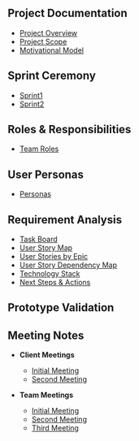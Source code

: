## Project Documentation  

- [Project Overview](Project-Overview)  
- [Project Scope](Project-Scope)  
- [Motivational Model](Motivational-Model)  

## Sprint Ceremony

- [Sprint1](Sprint1)
- [Sprint2](Sprint2)


## Roles & Responsibilities  
- [Team Roles](Team-Roles)  

## User Personas 
- [Personas](Personas)

## Requirement Analysis  
- [Task Board](Task-Board)  
- [User Story Map](User-Story-Map)
- [User Stories by Epic](User-Story-Epic)
- [User Story Dependency Map](User-Story-Dependency-Map)
- [Technology Stack](Technical-Stack)
- [Next Steps & Actions](Next-Steps-Actions)

## Prototype Validation

## Meeting Notes  
- **Client Meetings**  
  - [Initial Meeting](Client-Meeting-Initial)  
  - [Second Meeting](Client-Meeting-Second)  

- **Team Meetings**  
  - [Initial Meeting](Team-Meeting-Initial)  
  - [Second Meeting](Team-Meeting-Second)  
  - [Third Meeting](Team-Meeting-Third)
